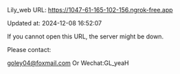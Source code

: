 Lily_web URL: https://1047-61-165-102-156.ngrok-free.app

Updated at: 2024-12-08 16:52:07

If you cannot open this URL, the server might be down.

Please contact: 

goley04@foxmail.com Or Wechat:GL_yeaH